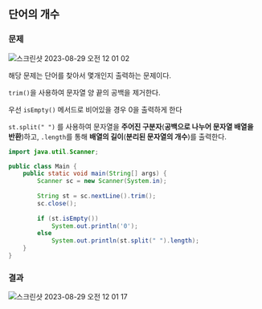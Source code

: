## 단어의 개수

### 문제

![스크린샷 2023-08-29 오전 12 01 02](https://github.com/Heo-y-y/development-blog/assets/112863029/c2c48f34-7cac-46a2-9003-636253a74df8)

해당 문제는 단어를 찾아서 몇개인지 출력하는 문제이다.

`trim()`을 사용하여 문자열 양 끝의 공백을 제거한다.

우선 `isEmpty()` 메서드로 비어있을 경우 0을 출력하게 한다

 `st.split(" ")` 를 사용하여 문자열을 **주어진 구분자**(**공백으로 나누어 문자열 배열을 반환**)하고, `.length`를 통해 **배열의 길이**(**분리된 문자열의 개수**)를 출력한다.

```java
import java.util.Scanner;

public class Main {
    public static void main(String[] args) {
        Scanner sc = new Scanner(System.in);
        
        String st = sc.nextLine().trim();
        sc.close();
        
        if (st.isEmpty())
            System.out.println('0');
        else
            System.out.println(st.split(" ").length);
    }
}
```

### 결과

![스크린샷 2023-08-29 오전 12 01 17](https://github.com/Heo-y-y/development-blog/assets/112863029/373e4510-8e40-48f0-b823-5f1eb1948fbd)
